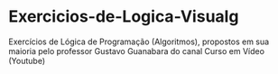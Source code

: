 # Exercicios-de-Logica-Visualg
Exercícios de Lógica de Programação (Algoritmos), propostos em sua maioria pelo professor Gustavo Guanabara do canal Curso em Vídeo (Youtube)
